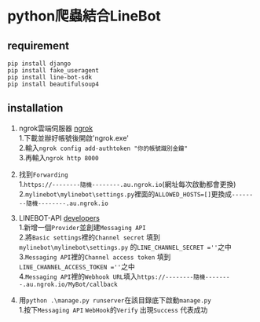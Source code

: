 # python爬蟲結合LineBot

## requirement
`pip install django`  
`pip install fake_useragent`  
`pip install line-bot-sdk`  
`pip install beautifulsoup4`  

## installation

1. ngrok雲端伺服器    [ngrok](https://dashboard.ngrok.com/get-started/setup)  
1.下載並辦好帳號後開啟'ngrok.exe'  
2.輸入`ngrok config add-authtoken "你的帳號識別金鑰"`  
3.再輸入`ngrok http 8000`  

2. 找到`Forwarding`  
1.`https://--------隨機--------.au.ngrok.io`(網址每次啟動都會更換)  
2.`mylinebot\mylinebot\settings.py`裡面的`ALLOWED_HOSTS=[]`更換成`--------隨機--------.au.ngrok.io`  

3. LINEBOT-API    [developers](https://developers.line.biz/console/)  
1.新增一個`Provider`並創建`Messaging API`  
2.將`Basic settings`裡的`Channel secret` 填到`mylinebot\mylinebot\settings.py` 的`LINE_CHANNEL_SECRET =''`之中  
3.`Messaging API`裡的`Channel access token` 填到`LINE_CHANNEL_ACCESS_TOKEN =''`之中  
4.`Messaging API`裡的`Webhook URL`填入`https://--------隨機--------.au.ngrok.io/MyBot/callback`

4. 用`python .\manage.py runserver`在該目錄底下啟動`manage.py`  
1.按下`Messaging API` `WebHook`的`Verify` 出現`Success` 代表成功






